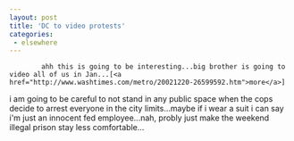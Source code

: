 ```yaml
---
layout: post
title: 'DC to video protests'
categories:
 - elsewhere
---
```


			ahh this is going to be interesting...big brother is going to video all of us in Jan...[<a href="http://www.washtimes.com/metro/20021220-26599592.htm">more</a>]



i am going to be careful to not stand in any public space when the cops decide to arrest everyone in the city limits...maybe if i wear a suit i can say i'm just an innocent fed employee...nah, probly just make the weekend illegal prison stay less comfortable...


			
